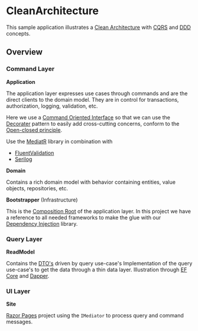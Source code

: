 # CleanArchitecture

This sample application illustrates a [Clean Architecture](https://blog.8thlight.com/uncle-bob/2012/08/13/the-clean-architecture.html) with [CQRS](http://martinfowler.com/bliki/CQRS.html) and [DDD](https://en.wikipedia.org/wiki/Domain-driven_design) concepts.

## Overview

### Command Layer

**Application**

The application layer expresses use cases through commands and are the direct clients to the domain model. 
They are in control for transactions, authorization, logging, validation, etc.

Here we use a [Command Oriented Interface](https://martinfowler.com/bliki/CommandOrientedInterface.html) so that we can use the [Decorater](https://martinfowler.com/bliki/DecoratedCommand.html) pattern to easily add cross-cutting concerns,
conform to the [Open-closed principle](https://en.wikipedia.org/wiki/Open%E2%80%93closed_principle).

Use the [MediatR](https://github.com/jbogard/MediatR) library in combination with
 * [FluentValidation](https://github.com/FluentValidation/FluentValidation)
 * [Serilog](https://github.com/serilog/serilog)

**Domain**
 
Contains a rich domain model with behavior containing entities, value objects, repositories, etc.

**Bootstrapper** (Infrastructure)

This is the [Composition Root](http://blog.ploeh.dk/2011/07/28/CompositionRoot/) of the application layer. In this project we have a reference to all needed frameworks to make the glue with our [Dependency Injection](https://en.wikipedia.org/wiki/Dependency_injection) library.
 
### Query Layer

**ReadModel**

Contains the [DTO's](https://en.wikipedia.org/wiki/Data_transfer_object) driven by query use-case's
Implementation of the query use-case's to get the data through a thin data layer. Illustration through [EF Core](https://github.com/dotnet/efcore) and [Dapper](https://github.com/StackExchange/dapper-dot-net).
 
### UI Layer 

**Site**

[Razor Pages](https://docs.microsoft.com/en-us/aspnet/core/razor-pages) project using the `IMediator` to process query and command messages.
